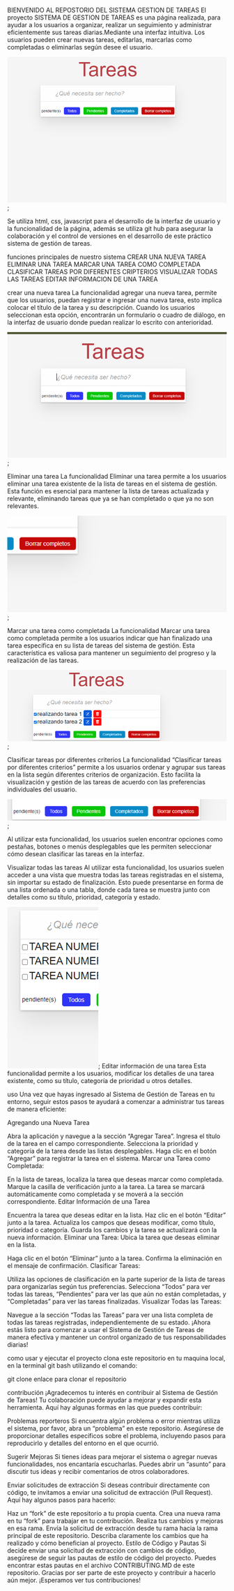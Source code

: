 BIENVENIDO AL REPOSTORIO DEL SISTEMA GESTION DE TAREAS
El proyecto SISTEMA DE GESTION DE TAREAS es una página realizada, para ayudar a los usuarios a organizar, realizar un seguimiento y administrar eficientemente sus tareas diarias.Mediante una interfaz intuitiva. Los usuarios pueden crear nuevas tareas, editarlas, marcarlas como completadas o eliminarlas según desee el usuario.

![DIAGRAMA](img/sistema-gestion-de-tareas.png);

Se utiliza html, css, javascript para el desarrollo de la interfaz de usuario y la funcionalidad de la página, además se utiliza git hub para asegurar la colaboración y el control de versiones en el desarrollo de este práctico sistema de gestión de tareas.

funciones principales de nuestro sistema
CREAR UNA NUEVA TAREA
ELIMINAR UNA TAREA
MARCAR UNA TAREA COMO COMPLETADA
CLASIFICAR TAREAS POR DIFERENTES CRIPTERIOS
VISUALIZAR TODAS LAS TAREAS
EDITAR INFORMACION DE UNA TAREA

crear una nueva tarea
La funcionalidad agregar una nueva tarea, permite que los usuarios, puedan registrar e ingresar una nueva tarea, esto implica colocar el título de la tarea y su descripción. Cuando los usuarios seleccionan esta opción, encontrarán un formulario o cuadro de diálogo, en la interfaz de usuario donde puedan realizar lo escrito con anterioridad.

![crear](img/crear-tarea.png);

Eliminar una tarea
La funcionalidad Eliminar una tarea permite a los usuarios eliminar una tarea existente de la lista de tareas en el sistema de gestión. Esta función es esencial para mantener la lista de tareas actualizada y relevante, eliminando tareas que ya se han completado o que ya no son relevantes.

![eliminar-tarea](img/eliminar-tarea.png);

Marcar una tarea como completada
La funcionalidad Marcar una tarea como completada permite a los usuarios indicar que han finalizado una tarea específica en su lista de tareas del sistema de gestión. Esta característica es valiosa para mantener un seguimiento del progreso y la realización de las tareas.

![marcar-tarea-completa](img/marcar-completada.png);



Clasificar tareas por diferentes criterios
La funcionalidad “Clasificar tareas por diferentes criterios” permite a los usuarios ordenar y agrupar sus tareas en la lista según diferentes criterios de organización. Esto facilita la visualización y gestión de las tareas de acuerdo con las preferencias individuales del usuario.

![clasificar](img/clasificar-tareas-por-cripterio.png);

Al utilizar esta funcionalidad, los usuarios suelen encontrar opciones como pestañas, botones o menús desplegables que les permiten seleccionar cómo desean clasificar las tareas en la interfaz.

Visualizar todas las tareas
Al utilizar esta funcionalidad, los usuarios suelen acceder a una vista que muestra todas las tareas registradas en el sistema, sin importar su estado de finalización. Esto puede presentarse en forma de una lista ordenada o una tabla, donde cada tarea se muestra junto con detalles como su título, prioridad, categoría y estado.

![visualizar](img/visualizar-todas-las-tareas.png);
Editar información de una tarea
Esta funcionalidad permite a los usuarios, modificar los detalles de una tarea existente, como su título, categoría de prioridad u otros detalles.


uso
Una vez que hayas ingresado al Sistema de Gestión de Tareas en tu entorno, seguir estos pasos te ayudará a comenzar a administrar tus tareas de manera eficiente:

Agregando una Nueva Tarea

Abra la aplicación y navegue a la sección “Agregar Tarea”.
Ingresa el título de la tarea en el campo correspondiente.
Selecciona la prioridad y categoría de la tarea desde las listas desplegables.
Haga clic en el botón “Agregar” para registrar la tarea en el sistema.
Marcar una Tarea como Completada:

En la lista de tareas, localiza la tarea que deseas marcar como completada.
Marque la casilla de verificación junto a la tarea.
La tarea se marcará automáticamente como completada y se moverá a la sección correspondiente.
Editar Información de una Tarea

Encuentra la tarea que deseas editar en la lista.
Haz clic en el botón “Editar” junto a la tarea.
Actualiza los campos que deseas modificar, como título, prioridad o categoría.
Guarda los cambios y la tarea se actualizará con la nueva información.
Eliminar una Tarea:
Ubica la tarea que deseas eliminar en la lista.

Haga clic en el botón “Eliminar” junto a la tarea.
Confirma la eliminación en el mensaje de confirmación.
Clasificar Tareas:

Utiliza las opciones de clasificación en la parte superior de la lista de tareas para organizarlas según tus preferencias.
Selecciona “Todos” para ver todas las tareas, “Pendientes” para ver las que aún no están completadas, y “Completadas” para ver las tareas finalizadas.
Visualizar Todas las Tareas:

Navegue a la sección “Todas las Tareas” para ver una lista completa de todas las tareas registradas, independientemente de su estado.
¡Ahora estás listo para comenzar a usar el Sistema de Gestión de Tareas de manera efectiva y mantener un control organizado de tus responsabilidades diarias!

como usar y ejecutar el proyecto
clona este repositorio en tu maquina local, en la terminal git bash utilizando el comando:

git clone enlace para clonar el repositorio

contribución
¡Agradecemos tu interés en contribuir al Sistema de Gestión de Tareas! Tu colaboración puede ayudar a mejorar y expandir esta herramienta. Aquí hay algunas formas en las que puedes contribuir:

Problemas reporteros
Si encuentra algún problema o error mientras utiliza el sistema, por favor, abra un “problema” en este repositorio. Asegúrese de proporcionar detalles específicos sobre el problema, incluyendo pasos para reproducirlo y detalles del entorno en el que ocurrió.

Sugerir Mejoras
Si tienes ideas para mejorar el sistema o agregar nuevas funcionalidades, nos encantaría escucharlas. Puedes abrir un “asunto” para discutir tus ideas y recibir comentarios de otros colaboradores.

Enviar solicitudes de extracción
Si deseas contribuir directamente con código, te invitamos a enviar una solicitud de extracción (Pull Request). Aquí hay algunos pasos para hacerlo:

Haz un “fork” de este repositorio a tu propia cuenta.
Crea una nueva rama en tu “fork” para trabajar en tu contribución.
Realiza tus cambios y mejoras en esa rama.
Envía la solicitud de extracción desde tu rama hacia la rama principal de este repositorio.
Describa claramente los cambios que ha realizado y cómo benefician al proyecto.
Estilo de Código y Pautas
Si decide enviar una solicitud de extracción con cambios de código, asegúrese de seguir las pautas de estilo de código del proyecto. Puedes encontrar estas pautas en el archivo CONTRIBUTING.MD  de este repositorio.
Gracias por ser parte de este proyecto y contribuir a hacerlo aún mejor. ¡Esperamos ver tus contribuciones!